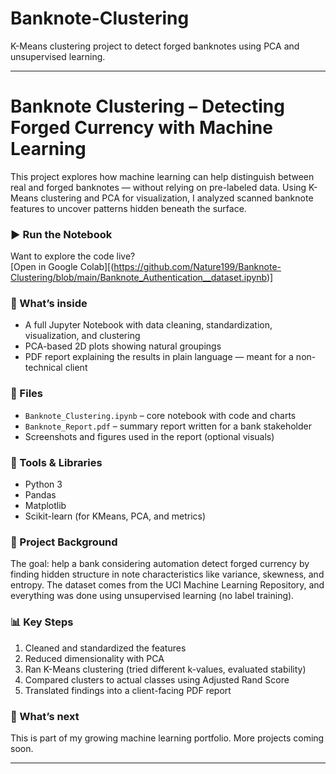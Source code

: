 # Banknote-Clustering
K-Means clustering project to detect forged banknotes using PCA and unsupervised learning.

---

# Banknote Clustering – Detecting Forged Currency with Machine Learning

This project explores how machine learning can help distinguish between real and forged banknotes — without relying on pre-labeled data. Using K-Means clustering and PCA for visualization, I analyzed scanned banknote features to uncover patterns hidden beneath the surface.

### ▶️ Run the Notebook
Want to explore the code live?  
[Open in Google Colab][(https://github.com/Nature199/Banknote-Clustering/blob/main/Banknote_Authentication__dataset.ipynb)]

### 🧠 What’s inside
- A full Jupyter Notebook with data cleaning, standardization, visualization, and clustering
- PCA-based 2D plots showing natural groupings
- PDF report explaining the results in plain language — meant for a non-technical client

### 📂 Files
- `Banknote_Clustering.ipynb` – core notebook with code and charts  
- `Banknote_Report.pdf` – summary report written for a bank stakeholder  
- Screenshots and figures used in the report (optional visuals)

### 🧰 Tools & Libraries
- Python 3  
- Pandas  
- Matplotlib  
- Scikit-learn (for KMeans, PCA, and metrics)  

### 🔎 Project Background
The goal: help a bank considering automation detect forged currency by finding hidden structure in note characteristics like variance, skewness, and entropy. The dataset comes from the UCI Machine Learning Repository, and everything was done using unsupervised learning (no label training).

### 📊 Key Steps
1. Cleaned and standardized the features  
2. Reduced dimensionality with PCA  
3. Ran K-Means clustering (tried different k-values, evaluated stability)  
4. Compared clusters to actual classes using Adjusted Rand Score  
5. Translated findings into a client-facing PDF report

### 🚀 What’s next
This is part of my growing machine learning portfolio. More projects coming soon.

---

